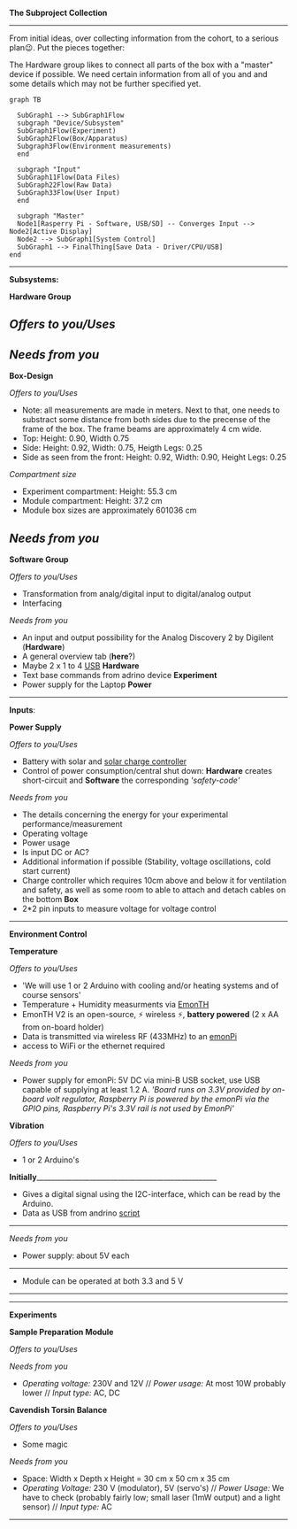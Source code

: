 **The Subproject Collection**
________________________________________________________________________________________________________
From initial ideas, over collecting information from the cohort, to a serious plan😉. 
Put the pieces together: 

The Hardware group likes to connect all parts of the box with a "master" device if possible. 
We need certain information from all of you and and some details which may not be further specified yet.

```mermaid
graph TB

  SubGraph1 --> SubGraph1Flow
  subgraph "Device/Subsystem" 
  SubGraph1Flow(Experiment)
  SubGraph2Flow(Box/Apparatus)
  Subgraph3Flow(Environment measurements)
  end

  subgraph "Input" 
  SubGraph11Flow(Data Files)
  SubGraph22Flow(Raw Data)
  SubGraph33Flow(User Input)
  end

  subgraph "Master"
  Node1[Rasperry Pi - Software, USB/SD] -- Converges Input --> Node2[Active Display]
  Node2 --> SubGraph1[System Control]
  SubGraph1 --> FinalThing[Save Data - Driver/CPU/USB]
end
```
________________________________________________________________________________________________________

**Subsystems:**
 
 **Hardware Group**
 
 *Offers to you/Uses*
 -
 *Needs from you*
 -

**Box-Design**

*Offers to you/Uses*
- Note: all measurements are made in meters. Next to that, one needs to substract some distance from both sides due to the precense of the frame of the box. The frame beams are approximately 4 cm wide.
- Top: Height: 0.90, Width 0.75
- Side: Height: 0.92, Width: 0.75, Heigth Legs: 0.25
- Side as seen from the front: Height: 0.92, Width: 0.90, Height Legs: 0.25

*Compartment size*
- Experiment compartment: Height: 55.3 cm
- Module compartment: Height: 37.2 cm
- Module box sizes are approximately 601036 cm

*Needs from you*
-

**Software Group**

*Offers to you/Uses*
- Transformation from analg/digital input to digital/analog output
- Interfacing

*Needs from you*
- An input and output possibility for the Analog Discovery 2 by Digilent (**Hardware**)
- A general overview tab (**here**?)
- Maybe 2 x 1 to 4 [USB](https://www.aulola.co.uk/4-port-usb-hub-usb-20-round-usb-splitter-box-with-long-cable-black-p19122.html) **Hardware** 
- Text base commands from adrino device **Experiment**
- Power supply for the Laptop **Power**
________________________________________________________________________________________________________

**Inputs**:

 **Power Supply**

 *Offers to you/Uses*
 - Battery with solar and [solar charge controller](https://www.conrad.nl/p/steca-solarix-prs-2020-solar-laadregelaar-serie-12-v-24-v-20-a-110704)
 - Control of power consumption/central shut down: **Hardware** creates short-circuit and **Software** the corresponding *'safety-code'*

 *Needs from you*
 - The details concerning the energy for your experimental performance/measurement
 - Operating voltage
 - Power usage
 - Is input DC or AC?
 - Additional information if possible (Stability, voltage oscillations, cold start current)
 - Charge controller which requires 10cm above and below it for ventilation and safety, as well as some room to able to attach and detach cables on the bottom **Box**
 - 2*2 pin inputs to measure voltage for voltage control
 
_ _ _ _ _ _ _ _ _ _ _ _ _ _ _ _ _ _ _ _ _ _ _ _ _ _ _ _ _ _ _ _ _ _ _ _ _ _ _ _ _ _ _ _ _ _ _
**Environment Control**

**Temperature**

*Offers to you/Uses*
- 'We will use 1 or 2 Arduino with cooling and/or heating systems and of course sensors'
- Temperature + Humidity measurments via [EmonTH](https://shop.openenergymonitor.com/emonth-temperature-humidity-node/) 
- EmonTH V2 is an open-source, :zap: wireless :zap:, **battery powered** (2 x AA from on-board holder) 
- Data is transmitted via wireless RF (433MHz) to an  [emonPi](https://shop.openenergymonitor.com/emonpi/) 
- access to WiFi or the ethernet required 

*Needs from you*
- Power supply for emonPi: 5V DC via mini-B USB socket, use USB capable of supplying at least 1.2 A. 
*'Board runs on 3.3V provided by on-board volt regulator, 
Raspberry Pi is powered by the emonPi via the GPIO pins, Raspberry Pi's 3.3V rail is not used by EmonPi'*

**Vibration**

*Offers to you/Uses*
- 1 or 2 Arduino's

______________________Initially_________________________________________________________________________
- Gives a digital signal using the I2C-interface, which can be read by the Arduino.
- Data as USB from andrino [script](https://raspberrytips.nl/mpu-6050-gyroscoop-raspberry-pi/)
________________________________________________________________________________________________________


*Needs from you*
- Power supply: about 5V each 
________________________________________________________________________________________________________
- Module can be operated at both 3.3 and 5 V
________________________________________________________________________________________________________

_ _ _ _ _ _ _ _ _ _ _ _ _ _ _ _ _ _ _ _ _ _ _ _ _ _ _ _ _ _ _ _ _ _ _ _ _ _ _ _ _ _ _ _ _ _ _
**Experiments**

**Sample Preparation Module**

*Offers to you/Uses*

*Needs from you*
- *Operating voltage:* 230V and 12V // *Power usage:* At most 10W probably lower // *Input type:* AC, DC


**Cavendish Torsin Balance**

*Offers to you/Uses*
- Some magic

*Needs from you*
- Space: Width x Depth x Height = 30 cm x 50 cm x 35 cm
- *Operating Voltage:* 230 V (modulator), 5V (servo's) // *Power Usage:* We have to check (probably fairly low; small laser (1mW output) and a light sensor) // *Input type:* AC
________________________________________________________________________________________________________________

 